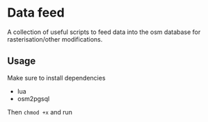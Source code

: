 # Data feed

A collection of useful scripts to feed data into the osm database for rasterisation/other modifications.

## Usage
Make sure to install dependencies
- lua
- osm2pgsql

Then ```chmod +x``` and run